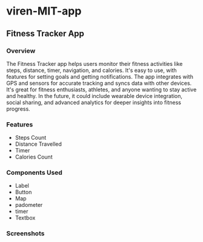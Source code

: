 # viren-MIT-app

## Fitness Tracker App

### Overview
The Fitness Tracker app helps users monitor their fitness activities like steps, distance, timer, navigation, and calories. It's easy to use, with features for setting goals and getting notifications. The app integrates with GPS and sensors for accurate tracking and syncs data with other devices. It's great for fitness enthusiasts, athletes, and anyone wanting to stay active and healthy. In the future, it could include wearable device integration, social sharing, and advanced analytics for deeper insights into fitness progress.

### Features
- Steps Count
- Distance Travelled
- Timer
- Calories Count

### Components Used
- Label
- Button
- Map
- padometer
- timer
- Textbox

### Screenshots
